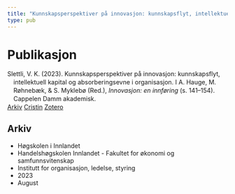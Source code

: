 ```yaml
---
title: "Kunnskapsperspektiver på innovasjon: kunnskapsflyt, intellektuell kapital og absorberingsevne i organisasjon"
type: pub
---
```

<h1>Publikasjon</h1>
<article id="csl-bib-container-K5ZS3HA5" class="csl-bib-container">
  <div class="csl-bib-body" style="line-height: 1.35; padding-left: 1em; text-indent:-1em;">
  <div class="csl-entry">Slettli, V. K. (2023). Kunnskapsperspektiver p&#xE5; innovasjon: kunnskapsflyt, intellektuell kapital og absorberingsevne i organisasjon. I A. Hauge, M. R&#xF8;hneb&#xE6;k, &amp; S. Mykleb&#xF8; (Red.), <i>Innovasjon: en innf&#xF8;ring</i> (s. 141&#x2013;154). Cappelen Damm akademisk.</div>
</div>
  <div class="csl-bib-buttons">
    <a href="#taxonomy-article-K5ZS3HA5" class="csl-bib-button">Arkiv</a>
    <a href="https://app.cristin.no/results/show.jsf?id=2165534" alt="Cristin URL" class="csl-bib-button">Cristin</a>
    <a href="http://zotero.org/groups/5022929/items/K5ZS3HA5" alt="Zotero URL" class="csl-bib-button">Zotero</a>
  </div>
  <div id="csl-bib-meta-container-K5ZS3HA5"></div>
</article>
<div id="csl-bib-meta-K5ZS3HA5" class="csl-bib-meta">
  <article id="taxonomy-article-K5ZS3HA5" class="taxonomy-article">
    <h1>Arkiv</h1>
    <ul>
      <li>Høgskolen i Innlandet</li>
      <li>Handelshøgskolen Innlandet - Fakultet for økonomi og samfunnsvitenskap</li>
      <li>Institutt for organisasjon, ledelse, styring</li>
      <li>2023</li>
      <li>August</li>
    </ul>
  </article>
</div>
